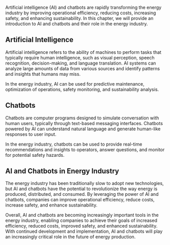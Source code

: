 
Artificial intelligence (AI) and chatbots are rapidly transforming the energy industry by improving operational efficiency, reducing costs, increasing safety, and enhancing sustainability. In this chapter, we will provide an introduction to AI and chatbots and their role in the energy industry.

Artificial Intelligence
-----------------------

Artificial intelligence refers to the ability of machines to perform tasks that typically require human intelligence, such as visual perception, speech recognition, decision-making, and language translation. AI systems can analyze large amounts of data from various sources and identify patterns and insights that humans may miss.

In the energy industry, AI can be used for predictive maintenance, optimization of operations, safety monitoring, and sustainability analysis.

Chatbots
--------

Chatbots are computer programs designed to simulate conversation with human users, typically through text-based messaging interfaces. Chatbots powered by AI can understand natural language and generate human-like responses to user input.

In the energy industry, chatbots can be used to provide real-time recommendations and insights to operators, answer questions, and monitor for potential safety hazards.

AI and Chatbots in Energy Industry
----------------------------------

The energy industry has been traditionally slow to adopt new technologies, but AI and chatbots have the potential to revolutionize the way energy is produced, distributed, and consumed. By leveraging the power of AI and chatbots, companies can improve operational efficiency, reduce costs, increase safety, and enhance sustainability.

Overall, AI and chatbots are becoming increasingly important tools in the energy industry, enabling companies to achieve their goals of increased efficiency, reduced costs, improved safety, and enhanced sustainability. With continued development and implementation, AI and chatbots will play an increasingly critical role in the future of energy production.
